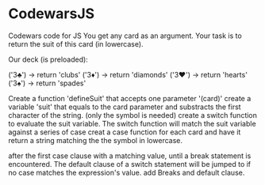 # CodewarsJS
 Codewars code for JS
You get any card as an argument. Your task is to return the suit of this card (in lowercase).

Our deck (is preloaded):

('3♣') -> return 'clubs'
('3♦') -> return 'diamonds'
('3♥') -> return 'hearts'
('3♠') -> return 'spades'


Create a function 'defineSuit' that accepts one parameter '(card)'
create a variable 'suit' that equals to the card parameter and substracts the first character of the string. (only the symbol is needed)
create a switch function to evaluate the suit variable. The switch function will match the suit variable against a series of case
creat a case function for each card  and have it return a string matching the the symbol in lowercase.

after the first case clause with a matching value, until a break statement is encountered. The default clause of a switch statement will be jumped to if no case matches the expression's value.
add Breaks and default clause.
